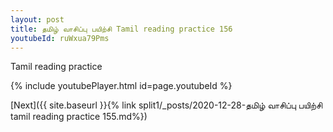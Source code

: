 ```yaml
---
layout: post
title: தமிழ் வாசிப்பு பயிற்சி Tamil reading practice 156
youtubeId: ruWxua79Pms
---
```

 
 
Tamil reading practice
 
 
 
 
 


{% include youtubePlayer.html id=page.youtubeId %}
 
[Next]({{ site.baseurl }}{% link  split1/_posts/2020-12-28-தமிழ் வாசிப்பு பயிற்சி tamil reading practice 155.md%})
 

